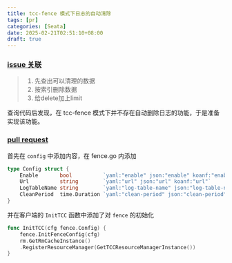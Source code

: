 ```yaml
---
title: tcc-fence 模式下日志的自动清除
tags: [pr]
categories: [Seata]
date: 2025-02-21T02:51:10+08:00
draft: true
---
```

### [issue 关联](https://github.com/apache/incubator-seata-go/issues/699)

>1. 先查出可以清理的数据
>2. 按索引删除数据
>3. 给delete加上limit

查询代码后发现，在 tcc-fence 模式下并不存在自动删除日志的功能，于是准备实现该功能。
### [pull request](https://github.com/apache/incubator-seata-go/pull/745)

首先在 `config` 中添加内容，在 fence.go 内添加

```go
type Config struct {  
    Enable       bool          `yaml:"enable" json:"enable" koanf:"enable"`  
    Url          string        `yaml:"url" json:"url" koanf:"url"`  
    LogTableName string        `yaml:"log-table-name" json:"log-table-name" koanf:"log-table-name"`  
    CleanPeriod  time.Duration `yaml:"clean-period" json:"clean-period" koanf:"clean-period"`  
}
```

并在客户端的 `InitTCC` 函数中添加了对 `fence` 的初始化

```go
func InitTCC(cfg fence.Config) {  
	fence.InitFenceConfig(cfg)
	rm.GetRmCacheInstance()
	.RegisterResourceManager(GetTCCResourceManagerInstance()) 
}
```

